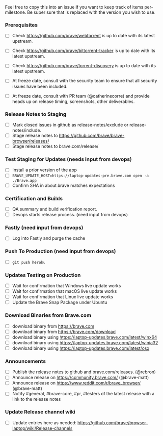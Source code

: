 Feel free to copy this into an issue if you want to keep track of items per-milestone.
Be super sure that <version> is replaced with the version you wish to use.

### Prerequisites

- [ ] Check https://github.com/brave/webtorrent is up to date with its latest upstream.
- [ ] Check https://github.com/brave/bittorrent-tracker is up to date with its latest upstream.
- [ ] Check https://github.com/brave/torrent-discovery is up to date with its latest upstream.

- [ ] At freeze date, consult with the security team to ensure that all security issues have been included.
- [ ] At freeze date, consult with PR team (@catherinecorre) and provide heads up on release timing, screenshots, other deliverables.

### Release Notes to Staging
- [ ] Mark closed issues in github as release-notes/exclude or release-notes/include.
- [ ] Stage release notes to https://github.com/brave/brave-browser/releases/
- [ ] Stage release notes to brave.com/release/ 

### Test Staging for Updates (needs input from devops)
- [ ] Install a prior version of the app
- [ ] `BRAVE_UPDATE_HOST=https://laptop-updates-pre.brave.com open -a ./Brave.app`
- [ ] Confirm SHA in about:brave matches expectations

### Certification and Builds
- [ ] QA summary and build verification report.
- [ ] Devops starts release process. (need input from devops)

### Fastly (need input from devops)
- [ ] Log into Fastly and purge the cache

### Push To Production (need input from devops)
- [ ] `git push heroku`

### Updates Testing on Production
- [ ] Wait for confirmation that Windows live update works
- [ ] Wait for confirmation that macOS live update works
- [ ] Wait for confirmation that Linux live update works
- [ ] Update the Brave Snap Package under Ubuntu

### Download Binaries from Brave.com
- [ ] download binary from https://brave.com
- [ ] download binary from https://brave.com/download
- [ ] download binary using https://laptop-updates.brave.com/latest/winx64
- [ ] download binary using https://laptop-updates.brave.com/latest/winia32
- [ ] download binary using https://laptop-updates.brave.com/latest/osx

### Announcements
- [ ] Publish the release notes to github and brave.com/releases. (@rebron) 
- [ ] Announce release on https://community.brave.com/ (@brave-matt)
- [ ] Announce release on https://www.reddit.com/r/brave_browser/ (@brave-matt)
- [ ] Notify #general, #brave-core, #pr, #testers of the latest release with a link to the release notes

### Update Release channel wiki
- [ ] Update entries here as needed: https://github.com/brave/browser-laptop/wiki/Release-channels

